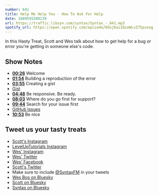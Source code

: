 ```yaml
---
number: 641
title: Help Me Help You - How To Ask For Help
date: 1689595200139
url: https://traffic.libsyn.com/syntax/Syntax_-_641.mp3
spotify_url: https://open.spotify.com/episode/6dxjKaiIQieWLvZ75psoag
---
```


In this Hasty Treat, Scott and Wes talk about how to get help for a bug or error you're getting in someone else's code.

## Show Notes

* **[00:26](#t=00:26)** Welcome
* **[01:54](#t=01:54)** Building a reproduction of the error
* **[03:55](#t=03:55)** Creating a gist
* [Gist](https://gist.github.com/)
* **[04:48](#t=04:48)** Be responsive. Be ready.
* **[08:03](#t=08:03)** Where do you go first for support?
* **[09:44](#t=09:44)** Search for your issue first
* [GitHub Issues](https://docs.github.com/en/issues/tracking-your-work-with-issues/about-issues)
* **[10:53](#t=10:53)** Be nice

## Tweet us your tasty treats

* [Scott's Instagram](https://www.instagram.com/stolinski/)
* [LevelUpTutorials Instagram](https://www.instagram.com/LevelUpTutorials/)
* [Wes' Instagram](https://www.instagram.com/wesbos/)
* [Wes' Twitter](https://twitter.com/wesbos)
* [Wes' Facebook](https://www.facebook.com/wesbos.developer)
* [Scott's Twitter](https://twitter.com/stolinski)
* Make sure to include [@SyntaxFM](https://twitter.com/SyntaxFM) in your tweets
* [Wes Bos on Bluesky](https://bsky.app/profile/wesbos.com)
* [Scott on Bluesky](https://bsky.app/profile/tolin.ski)
* [Syntax on Bluesky](https://bsky.app/profile/syntax.fm)
